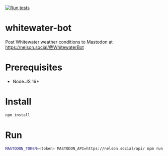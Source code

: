 [![Run tests](https://github.com/nelson-social/whitewater-bot/actions/workflows/test.yml/badge.svg)](https://github.com/nelson-social/whitewater-bot/actions/workflows/test.yml)

# whitewater-bot

Post Whitewater weather conditions to Mastodon at https://nelson.social/@WhitewaterBot

# Prerequisites

* Node.JS 16+

# Install

```bash
npm install
```

# Run
```bash
MASTODON_TOKEN=<token> MASTODON_API=https://nelson.social/api/ npm run post-status (whitewater|avalanche)
```

